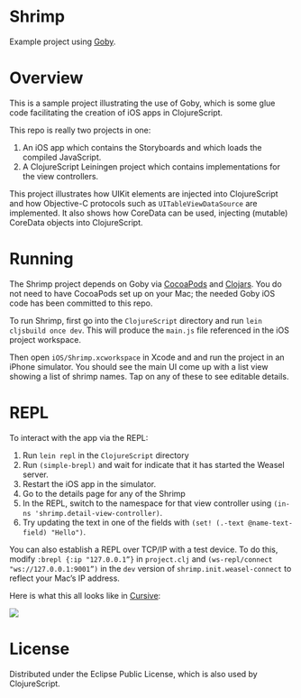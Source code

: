 Shrimp
======

Example project using [Goby](https://github.com/mfikes/goby).

Overview
========

This is a sample project illustrating the use of Goby, which is some glue code facilitating the creation of iOS apps in ClojureScript.

This repo is really two projects in one:

1. An iOS app which contains the Storyboards and which loads the compiled JavaScript.
2. A ClojureScript Leiningen project which contains implementations for the view controllers.

This project illustrates how UIKit elements are injected into ClojureScript and how Objective-C protocols such as `UITableViewDataSource` are implemented. It also shows how CoreData can be used, injecting (mutable) CoreData objects into ClojureScript.

Running
=======

The Shrimp project depends on Goby via [CocoaPods](http://cocoapods.org) and [Clojars](https://clojars.org). You do not need to have CocoaPods set up on your Mac; the needed Goby iOS code has been committed to this repo. 

To run Shrimp, first go into the `ClojureScript` directory and run `lein cljsbuild once dev`. This will produce the `main.js` file referenced in the iOS project workspace.

Then open `iOS/Shrimp.xcworkspace` in Xcode and and run the project in an iPhone simulator. You should see the main UI come up with a list view showing a list of shrimp names. Tap on any of these to see editable details.

REPL
====

To interact with the app via the REPL:

1. Run `lein repl` in the `ClojureScript` directory
2. Run `(simple-brepl)` and wait for indicate that it has started the Weasel server.
3. Restart the iOS app in the simulator.
4. Go to the details page for any of the Shrimp
5. In the REPL, switch to the namespace for that view controller using `(in-ns 'shrimp.detail-view-controller)`.
6. Try updating the text in one of the fields with `(set! (.-text @name-text-field) "Hello")`.

You can also establish a REPL over TCP/IP with a test device. To do this, modify `:brepl {:ip "127.0.0.1”}` in `project.clj` and `(ws-repl/connect "ws://127.0.0.1:9001”)` in the `dev` version of `shrimp.init.weasel-connect` to reflect your Mac’s IP address.

Here is what this all looks like in [Cursive](https://cursiveclojure.com):

![](https://raw.githubusercontent.com/mfikes/shrimp/master/devenv.png)

License
=======

Distributed under the Eclipse Public License, which is also used by ClojureScript.
